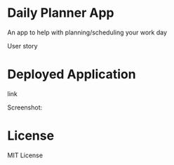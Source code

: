 # Daily Planner App
An app to help with planning/scheduling your work day 

User story

# Deployed Application
link

Screenshot:


# License
MIT License
